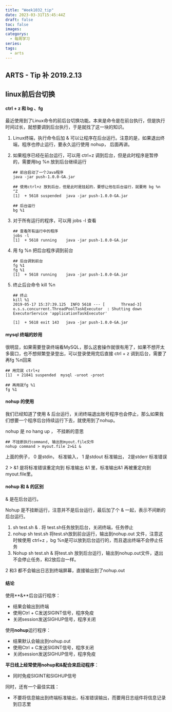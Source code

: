 ```yaml
---
title: "Week1032_tip"
date: 2023-03-31T15:45:44Z
draft: false 
toc: false
images:
categorys:
  - 每周学习
series:
tags:
  - arts 
---
```


## ARTS - Tip  补 2019.2.13

## linux前后台切换

#### ctrl + z 和 bg 、fg

最近使用到了Linux命令的前后台切换功能。本来是命令是在前台执行，但是执行时间过长，就想要调到后台执行，于是就找了这一块的知识。

1. Linux终端，执行命令后加 & 可以让程序在后台运行。注意的是，如果退出终端，程序也停止运行，要永久运行使用 nohup， 后面再讲。

2. 如果程序已经在前台运行，可以用 ctrl+z 调到后台，但是此时程序是暂停的，需要用bg %n 放到后台继续运行

   ```shell
   ## 前台启动了一个Java程序
   java -jar push-1.0.0-GA.jar
   
   ## 使用ctrl+z 放到后台，但是此时是挂起的，要想让他在后台运行，就要用 bg %n 
   ^Z
   [1]  + 5618 suspended  java -jar push-1.0.0-GA.jar
   
   ## 后台运行
   bg %1
   ```

3. 对于所有运行的程序，可以用 jobs -l 查看

   ```shell
   ## 查看所有运行中的程序
   jobs -l
   [1]  + 5618 running    java -jar push-1.0.0-GA.jar
   ```

4. 用 fg %n 把后台程序调到前台 

   ```shell
   ## 后台调到前台
   fg %1
   fg %1
   [1]  + 5618 running    java -jar push-1.0.0-GA.jar
   
   ```

5. 终止后台命令 kill %n

   ```shell
   ## 终止
   kill %1
   2019-05-17 15:37:39.125  INFO 5618 --- [       Thread-3] o.s.s.concurrent.ThreadPoolTaskExecutor  : Shutting down ExecutorService 'applicationTaskExecutor'
   
   [1]  + 5618 exit 143   java -jar push-1.0.0-GA.jar
   ```

   

#### mysql 终端的妙用

很明显，如果需要登录终端看MySQL，那么这套操作就很有用了，如果不想开太多窗口，也不想频繁登录登出，可以登录使用完后直接 ctrl + z 调到后台，需要了再fg %n回来

```shell
## 用完就 ctrl+z
[1]  + 21841 suspended  mysql -uroot -proot

## 再用就fg %1
fg %1
```



#### nohup 的使用

我们已经知道了使用 & 后台运行，关闭终端退出账号程序也会停止，那么如果我们想要一个程序后台持续运行下去，就使用到了nohup。

nohup 是 no hang up ， 不挂断的意思

```shell
## 不挂断执行command, 输出到myout.file文件
nohup command > myout.file 2>&1 &
```

上面的例子， 0 是stdin， 标准输入， 1 是stdout 标准输出， 2是stderr 标准错误

2 > &1 是将标准错误重定向到 标准输出 &1 里，标准输出&1 再被重定向到myout.file里。

#### nohup 和 &  的区别

& 是在后台运行。

Nohup 是不挂断运行，注意并不是后台运行，最后加了个 & 一起，表示不间断的后台运行。

1. sh test.sh & .  将 test.sh任务放到后台，关闭终端，任务停止
2.  nohup sh test.sh  将test.sh放到前台运行，输出到nohup.out 文件，注意这时候使用 ctrl+z ，bg %n是可以放到后台运行的，而且退出终端不会停止任务
3. Nohup sh test.sh &   将test.sh 放到后台运行，输出到nohup.out文件，退出不会停止任务，和2放后台一样。

2 和3 都不会输出日志到终端屏幕，直接输出到了nohup.out



#### **结论**

使用**&**后台运行程序：

- 结果会输出到终端
- 使用Ctrl + C发送SIGINT信号，程序免疫
- 关闭session发送SIGHUP信号，程序关闭

使用**nohup**运行程序：

- 结果默认会输出到nohup.out
- 使用Ctrl + C发送SIGINT信号，程序关闭
- 关闭session发送SIGHUP信号，程序免疫

**平日线上经常使用nohup和&配合来启动程序**：

- 同时免疫SIGINT和SIGHUP信号

同时，还有一个最佳实践：

- 不要将信息输出到终端标准输出，标准错误输出，而要用日志组件将信息记录到日志里